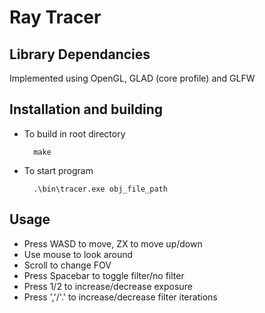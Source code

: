 # Ray Tracer

## Library Dependancies
Implemented using OpenGL, GLAD (core profile) and GLFW

## Installation and building
* To build in root directory
		
		make


* To start program
	
		.\bin\tracer.exe obj_file_path

## Usage
* Press WASD to move, ZX  to move up/down
* Use mouse to look around
* Scroll to change FOV
* Press Spacebar to toggle filter/no filter
* Press 1/2 to increase/decrease exposure
* Press ','/'.' to increase/decrease filter iterations
